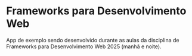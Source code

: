 # Frameworks para Desenvolvimento Web

App de exemplo sendo desenvolvido durante as aulas da disciplina de Frameworks para Desenvolvimento Web 2025 (manhã e noite).